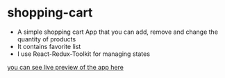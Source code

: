 # shopping-cart

* A simple shopping cart App that you can add, remove and change the quantity of products
* It contains favorite list 
* I use React-Redux-Toolkit for managing states

[you can see live preview of the app here](https://magenta-tanuki-c0c151.netlify.app/)
